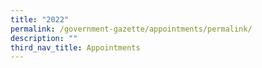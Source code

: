 ```yaml
---
title: "2022"
permalink: /government-gazette/appointments/permalink/
description: ""
third_nav_title: Appointments
---
```


